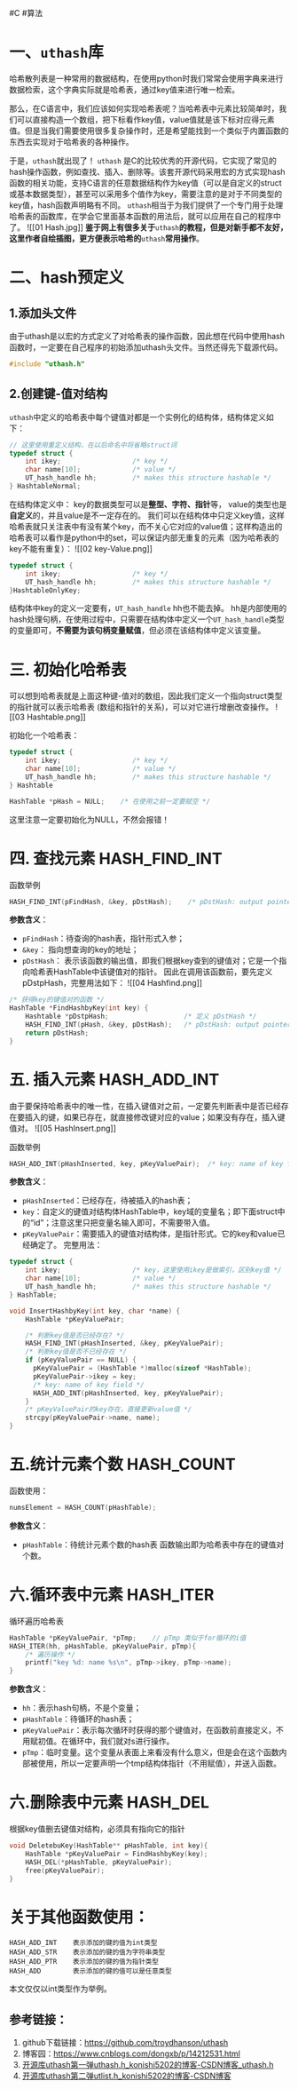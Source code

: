 #C #算法 
# 一、`uthash`库
哈希散列表是一种常用的数据结构，在使用python时我们常常会使用字典来进行数据检索，这个字典实际就是哈希表，通过key值来进行唯一检索。

那么，在C语言中，我们应该如何实现哈希表呢？当哈希表中元素比较简单时，我们可以直接构造一个数组，把下标看作key值，value值就是该下标对应得元素值。但是当我们需要使用很多复杂操作时，还是希望能找到一个类似于内置函数的东西去实现对于哈希表的各种操作。

于是，`uthash`就出现了！
`uthash` 是C的比较优秀的开源代码，它实现了常见的hash操作函数，例如查找、插入、删除等。该套开源代码采用宏的方式实现hash函数的相关功能，支持C语言的任意数据结构作为key值（可以是自定义的struct或基本数据类型），甚至可以采用多个值作为key，需要注意的是对于不同类型的key值，hash函数声明略有不同。
`uthash`相当于为我们提供了一个专门用于处理哈希表的函数库，在学会它里面基本函数的用法后，就可以应用在自己的程序中了。
![[01 Hash.jpg]]
**鉴于网上有很多关于**`uthash`**的教程，但是对新手都不友好，这里作者自绘插图，更方便表示哈希的**`uthash`**常用操作**。

# 二、hash预定义
## 1.添加头文件
由于uthash是以宏的方式定义了对哈希表的操作函数，因此想在代码中使用hash函数时，一定要在自己程序的初始添加uthash头文件。当然还得先下载源代码。
```c
#include "uthash.h"
```

## 2.创建键-值对结构
`uthash`中定义的哈希表中每个键值对都是一个实例化的结构体，结构体定义如下：
```c
// 这里使用重定义结构，在以后命名中将省略struct词
typedef struct {
    int ikey;                  /* key */
    char name[10];             /* value */
    UT_hash_handle hh;         /* makes this structure hashable */
} HashtableNormal;
```
在结构体定义中：
key的数据类型可以是**整型、字符、指针**等，
value的类型也是**自定义**的，并且value是不一定存在的。
我们可以在结构体中只定义key值，这样哈希表就只关注表中有没有某个key，而不关心它对应的value值；这样构造出的哈希表可以看作是python中的set，可以保证内部无重复的元素（因为哈希表的key不能有重复）：
![[02 key-Value.png]]

```c
typedef struct {
    int ikey;                  /* key */
    UT_hash_handle hh;         /* makes this structure hashable */
}HashtableOnlyKey;
```
结构体中key的定义一定要有，`UT_hash_handle` hh也不能去掉。
hh是内部使用的hash处理句柄，在使用过程中，只需要在结构体中定义一个`UT_hash_handle`类型的变量即可，**不需要为该句柄变量赋值**，但必须在该结构体中定义该变量。

# 三. 初始化哈希表
可以想到哈希表就是上面这种键-值对的数组，因此我们定义一个指向struct类型的指针就可以表示哈希表 (数组和指针的关系)，可以对它进行增删改查操作。
![[03 Hashtable.png]]

初始化一个哈希表：
```c
typedef struct {
    int ikey;                  /* key */
    char name[10];             /* value */
    UT_hash_handle hh;         /* makes this structure hashable */
} Hashtable

HashTable *pHash = NULL;    /* 在使用之前一定要赋空 */
```
这里注意一定要初始化为NULL，不然会报错！

# 四. 查找元素 HASH_FIND_INT
函数举例
```c
HASH_FIND_INT(pFindHash, &key, pDstHash);    /* pDstHash: output pointer */
```
**参数含义**：
- `pFindHash`：待查询的hash表，指针形式入参；
- `&key`：     指向想查询的key的地址；
- `pDstHash`： 表示该函数的输出值，即我们根据key查到的键值对；它是一个指向哈希表HashTable中该键值对的指针。
因此在调用该函数前，要先定义pDstpHash，完整用法如下：
![[04 Hashfind.png]]

```c
/* 获得key的键值对的函数 */
HashTable *FindHashbyKey(int key) {   
    Hashtable *pDstpHash;                   /* 定义 pDstHash */
    HASH_FIND_INT(pHash, &key, pDstHash);   /* pDstHash: output pointer */
    return pDstHash;
}
```

# 五. 插入元素 HASH_ADD_INT
由于要保持哈希表中的唯一性，在插入键值对之前，一定要先判断表中是否已经存在要插入的键，如果已存在，就直接修改键对应的value；如果没有存在，插入键值对。
![[05 HashInsert.png]]

函数举例
```c
HASH_ADD_INT(pHashInserted, key, pKeyValuePair);  /* key: name of key field */
```
**参数含义**：
- `pHashInserted`：已经存在，待被插入的hash表；
- `key`：自定义的键值对结构体HashTable中，key域的变量名；即下面struct中的“id”；注意这里只把变量名输入即可，不需要带入值。
- `pKeyValuePair`：需要插入的键值对结构体，是指针形式。它的key和value已经确定了。
完整用法：
```c
typedef struct {
    int ikey;                  /* key，这里使用ikey是做索引，区别key值 */
    char name[10];             /* value */
    UT_hash_handle hh;         /* makes this structure hashable */
} HashTable;

void InsertHashbyKey(int key, char *name) {
    HashTable *pKeyValuePair;

    /* 判断key值是否已经存在? */
    HASH_FIND_INT(pHashInserted, &key, pKeyValuePair); 
    /* 判断key值是否不已经存在 */
    if (pKeyValuePair == NULL) {
      pKeyValuePair = (HashTable *)malloc(sizeof *HashTable);
      pKeyValuePair->ikey = key;
      /* key: name of key field */
      HASH_ADD_INT(pHashInserted, key, pKeyValuePair);  
    }
    /* pKeyValuePair的key存在，直接更新value值 */
    strcpy(pKeyValuePair->name, name);   
}
```

# 五.统计元素个数 HASH_COUNT
函数使用：
```c
numsElement = HASH_COUNT(pHashTable);
```
**参数含义**：
- `pHashTable`：待统计元素个数的hash表
函数输出即为哈希表中存在的键值对个数。

# 六.循环表中元素 HASH_ITER
循环遍历哈希表
```c
HashTable *pKeyValuePair, *pTmp;    // pTmp 类似于for循环的i值
HASH_ITER(hh, pHashTable, pKeyValuePair, pTmp){
    /* 遍历操作 */
    printf("key %d: name %s\n", pTmp->ikey, pTmp->name);
}
```
**参数含义**：
- `hh`：表示hash句柄，不是个变量；
- `pHashTable`：待循环的hash表；
- `pKeyValuePair`：表示每次循环时获得的那个键值对，在函数前直接定义，不用赋初值。在循环中，我们就对s进行操作。
- `pTmp`：临时变量。这个变量从表面上来看没有什么意义，但是会在这个函数内部被使用，所以一定要声明一个tmp结构体指针（不用赋值），并送入函数。

# 六.删除表中元素 HASH_DEL
根据key值删去键值对结构，必须具有指向它的指针
```c
void DeletebuKey(HashTable** pHashTable, int key){
    HashTable *pKeyValuePair = FindHashbyKey(key);
    HASH_DEL(*pHashTable, pKeyValuePair);
    free(pKeyValuePair);
}
```

# 关于其他函数使用：
```
HASH_ADD_INT    表示添加的键的值为int类型
HASH_ADD_STR    表示添加的键的值为字符串类型
HASH_ADD_PTR    表示添加的键的值为指针类型
HASH_ADD        表示添加的键的值可以是任意类型
```
本文仅仅以int类型作为举例。

## 参考链接：
1. github下载链接：https://github.com/troydhanson/uthash
2. 博客园：https://www.cnblogs.com/dongxb/p/14212531.html
3. [开源库uthash第一弹uthash.h_konishi5202的博客-CSDN博客_uthash.h](https://blog.csdn.net/a123441/article/details/89045293?utm_source=app&app_version=4.5.2)
4. [开源库uthash第二弹utlist.h_konishi5202的博客-CSDN博客](https://blog.csdn.net/a123441/article/details/90374650?spm=1001.2014.3001.5502)